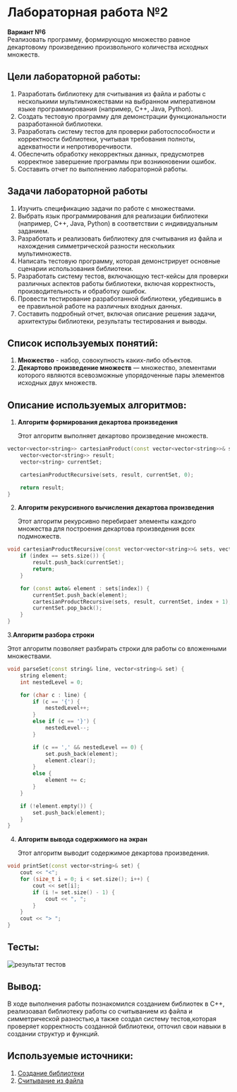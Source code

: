 # Лабораторная работа №2
**Вариант №6**    
Реализовать программу, формирующую множество равное декартовому произведению
произвольного количества исходных множеств.
## Цели лабораторной работы:
1. Разработать библиотеку для считывания из файла и работы с несколькими мультимножествами на выбранном императивном языке программирования (например, C++, Java, Python).
2. Создать тестовую программу для демонстрации функциональности разработанной библиотеки.
3. Разработать систему тестов для проверки работоспособности и корректности библиотеки, учитывая требования полноты, адекватности и непротиворечивости.
4. Обеспечить обработку некорректных данных, предусмотрев корректное завершение программы при возникновении ошибок.
5. Составить отчет по выполнению лабораторной работы.
   
## Задачи лабораторной работы
1. Изучить спецификацию задачи по работе с множествами.
2. Выбрать язык программирования для реализации библиотеки (например, C++, Java, Python) в соответствии с индивидуальным заданием.
3. Разработать и реализовать библиотеку для считывания из файла и нахождения симметрической разности нескольких мультимножеств.
4. Написать тестовую программу, которая демонстрирует основные сценарии использования библиотеки.
5. Разработать систему тестов, включающую тест-кейсы для проверки различных аспектов работы библиотеки, включая корректность, производительность и обработку ошибок.
6. Провести тестирование разработанной библиотеки, убедившись в ее правильной работе на различных входных данных.
7. Составить подробный отчет, включая описание решения задачи, архитектуры библиотеки, результаты тестирования и выводы.

## Список используемых понятий:
1. **Множество** - набор, совокупность каких-либо объектов.
2. **Декартово произведение множеств** — множество, элементами которого являются всевозможные упорядоченные пары элементов исходных двух множеств.



## Описание используемых алгоритмов:

1. **Алгоритм формирования декартова произведения**
   
   Этот алгоритм выполняет декартово произведение множеств.
```cpp
vector<vector<string>> cartesianProduct(const vector<vector<string>>& sets) {
    vector<vector<string>> result;
    vector<string> currentSet;

    cartesianProductRecursive(sets, result, currentSet, 0);

    return result;
}
```
2. **Алгоритм рекурсивного вычисления декартова произведения**
   
   Этот алгоритм рекурсивно перебирает элементы каждого множества для построения декартова произведения всех подмножеств.
```cpp
void cartesianProductRecursive(const vector<vector<string>>& sets, vector<vector<string>>& result, vector<string>& currentSet, int index) {
    if (index == sets.size()) {
        result.push_back(currentSet);
        return;
    }

    for (const auto& element : sets[index]) {
        currentSet.push_back(element);
        cartesianProductRecursive(sets, result, currentSet, index + 1);
        currentSet.pop_back();
    }
}
```
3.**Алгоритм разбора строки**

   Этот алгоритм позволяет разбирать строки для работы со вложенными множествами.
```cpp
void parseSet(const string& line, vector<string>& set) {
    string element;
    int nestedLevel = 0;

    for (char c : line) {
        if (c == '{') {
            nestedLevel++;
        }
        else if (c == '}') {
            nestedLevel--;
        }

        if (c == ',' && nestedLevel == 0) {
            set.push_back(element);
            element.clear();
        }
        else {
            element += c;
        }
    }

    if (!element.empty()) {
        set.push_back(element);
    }
}
```
4. **Алгоритм вывода содержимого на экран**
   
   Этот алгоритм выводит содержимое декартова произведения.
```cpp
void printSet(const vector<string>& set) {
    cout << "<";
    for (size_t i = 0; i < set.size(); i++) {
        cout << set[i];
        if (i != set.size() - 1) {
            cout << ", ";
        }
    }
    cout << "> ";
}
```

## Тесты:

![результат тестов](https://github.com/iis-32170x/RPIIS/blob/%D0%A1%D0%B2%D0%B8%D1%80%D0%B8%D0%B4%D0%BE_%D0%95/sem2/lab2/tests/googletest.png)

## Вывод:
В ходе выполнения работы познакомился созданием библиотек в С++, реализоавал библиотеку работы со считыванием из файла и симметрической разностью,а также создал систему тестов,которая проверяет корректность созданной библиотеки, отточил свои навыки в создании структур и функций.

## Используемые источники:
1. [Создание библиотеки](https://www.youtube.com/watch?v=pAxEfF2yVlM&t=1s)
2. [Считывание из файла](https://youtu.be/CBnB2fvfu_I?si=9NhPBXS0RgMw2gTC)
